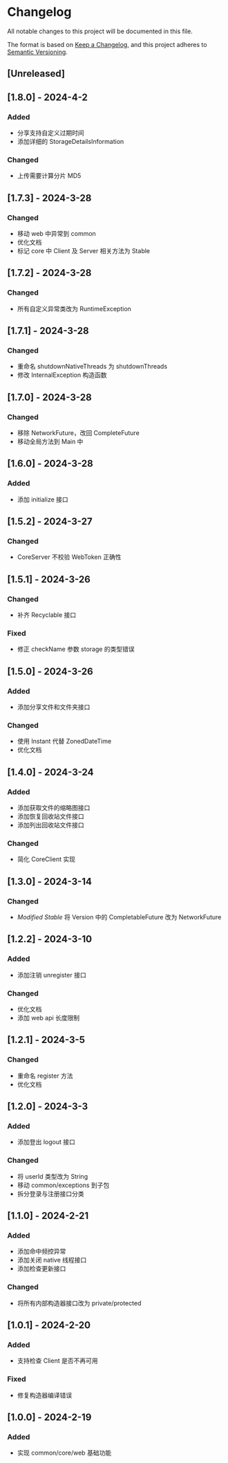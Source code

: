 # Changelog

All notable changes to this project will be documented in this file.

The format is based on [Keep a Changelog](https://keepachangelog.com/en/1.0.0/),
and this project adheres to [Semantic Versioning](https://semver.org/spec/v2.0.0.html).

## [Unreleased]

## [1.8.0] - 2024-4-2

### Added

* 分享支持自定义过期时间
* 添加详细的 StorageDetailsInformation

### Changed

* 上传需要计算分片 MD5

## [1.7.3] - 2024-3-28

### Changed

* 移动 web 中异常到 common
* 优化文档
* 标记 core 中 Client 及 Server 相关方法为 Stable

## [1.7.2] - 2024-3-28

### Changed

* 所有自定义异常类改为 RuntimeException

## [1.7.1] - 2024-3-28

### Changed

* 重命名 shutdownNativeThreads 为 shutdownThreads
* 修改 InternalException 构造函数

## [1.7.0] - 2024-3-28

### Changed

* 移除 NetworkFuture，改回 CompleteFuture
* 移动全局方法到 Main 中

## [1.6.0] - 2024-3-28

### Added

* 添加 initialize 接口

## [1.5.2] - 2024-3-27

### Changed

* CoreServer 不校验 WebToken 正确性

## [1.5.1] - 2024-3-26

### Changed

* 补齐 Recyclable 接口

### Fixed

* 修正 checkName 参数 storage 的类型错误

## [1.5.0] - 2024-3-26

### Added

* 添加分享文件和文件夹接口

### Changed

* 使用 Instant 代替 ZonedDateTime
* 优化文档

## [1.4.0] - 2024-3-24

### Added

* 添加获取文件的缩略图接口
* 添加恢复回收站文件接口
* 添加列出回收站文件接口

### Changed

* 简化 CoreClient 实现

## [1.3.0] - 2024-3-14

### Changed

* *Modified Stable* 将 Version 中的 CompletableFuture 改为 NetworkFuture

## [1.2.2] - 2024-3-10

### Added

* 添加注销 unregister 接口

### Changed

* 优化文档
* 添加 web api 长度限制

## [1.2.1] - 2024-3-5

### Changed

* 重命名 register 方法
* 优化文档

## [1.2.0] - 2024-3-3

### Added

* 添加登出 logout 接口

### Changed

* 将 userId 类型改为 String
* 移动 common/exceptions 到子包
* 拆分登录与注册接口分类

## [1.1.0] - 2024-2-21

### Added

* 添加命中频控异常
* 添加关闭 native 线程接口
* 添加检查更新接口

### Changed

* 将所有内部构造器接口改为 private/protected

## [1.0.1] - 2024-2-20

### Added

* 支持检查 Client 是否不再可用

### Fixed

* 修复构造器编译错误

## [1.0.0] - 2024-2-19

### Added

* 实现 common/core/web 基础功能

